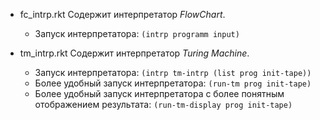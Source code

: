 * fc_intrp.rkt
  Содержит интерпретатор _FlowChart_.
  - Запуск интерпретатора: `(intrp programm input)`

* tm_intrp.rkt
  Содержит интерпретатор _Turing Machine_.
  - Запуск интерпретатора: `(intrp tm-intrp (list prog init-tape))`
  - Более удобный запуск интерпретатора: `(run-tm prog init-tape)`
  - Более удобный запуск интерпретатора
    c более понятным отображением результата: `(run-tm-display prog init-tape)`
